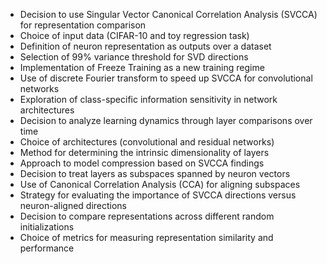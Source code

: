 - Decision to use Singular Vector Canonical Correlation Analysis (SVCCA) for representation comparison
- Choice of input data (CIFAR-10 and toy regression task)
- Definition of neuron representation as outputs over a dataset
- Selection of 99% variance threshold for SVD directions
- Implementation of Freeze Training as a new training regime
- Use of discrete Fourier transform to speed up SVCCA for convolutional networks
- Exploration of class-specific information sensitivity in network architectures
- Decision to analyze learning dynamics through layer comparisons over time
- Choice of architectures (convolutional and residual networks)
- Method for determining the intrinsic dimensionality of layers
- Approach to model compression based on SVCCA findings
- Decision to treat layers as subspaces spanned by neuron vectors
- Use of Canonical Correlation Analysis (CCA) for aligning subspaces
- Strategy for evaluating the importance of SVCCA directions versus neuron-aligned directions
- Decision to compare representations across different random initializations
- Choice of metrics for measuring representation similarity and performance